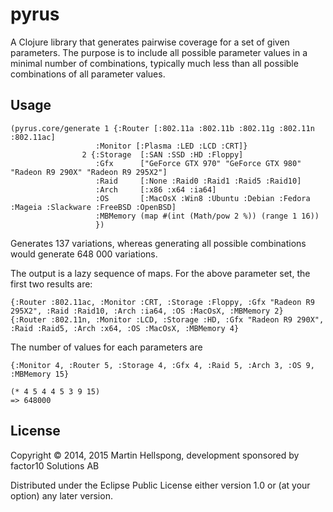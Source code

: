 # pyrus

A Clojure library that generates pairwise coverage for a set of given parameters.
The purpose is to include all possible parameter values in a minimal number of combinations,
typically much less than all possible combinations of all parameter values.

## Usage

    (pyrus.core/generate 1 {:Router [:802.11a :802.11b :802.11g :802.11n :802.11ac]
                       :Monitor [:Plasma :LED :LCD :CRT]}
                    2 {:Storage  [:SAN :SSD :HD :Floppy]
                       :Gfx      ["GeForce GTX 970" "GeForce GTX 980" "Radeon R9 290X" "Radeon R9 295X2"]
                       :Raid     [:None :Raid0 :Raid1 :Raid5 :Raid10]
                       :Arch     [:x86 :x64 :ia64]
                       :OS       [:MacOsX :Win8 :Ubuntu :Debian :Fedora :Mageia :Slackware :FreeBSD :OpenBSD]
                       :MBMemory (map #(int (Math/pow 2 %)) (range 1 16))
                       })

Generates 137 variations, whereas generating all possible combinations would generate 648&nbsp;000 variations.

The output is a lazy sequence of maps. For the above parameter set, the first two results are:

    {:Router :802.11ac, :Monitor :CRT, :Storage :Floppy, :Gfx "Radeon R9 295X2", :Raid :Raid10, :Arch :ia64, :OS :MacOsX, :MBMemory 2}
    {:Router :802.11n, :Monitor :LCD, :Storage :HD, :Gfx "Radeon R9 290X", :Raid :Raid5, :Arch :x64, :OS :MacOsX, :MBMemory 4}

The number of values for each parameters are

    {:Monitor 4, :Router 5, :Storage 4, :Gfx 4, :Raid 5, :Arch 3, :OS 9, :MBMemory 15}

    (* 4 5 4 4 5 3 9 15)
    => 648000

## License

Copyright © 2014, 2015 Martin Hellspong, development sponsored by factor10 Solutions AB

Distributed under the Eclipse Public License either version 1.0 or (at
your option) any later version.
